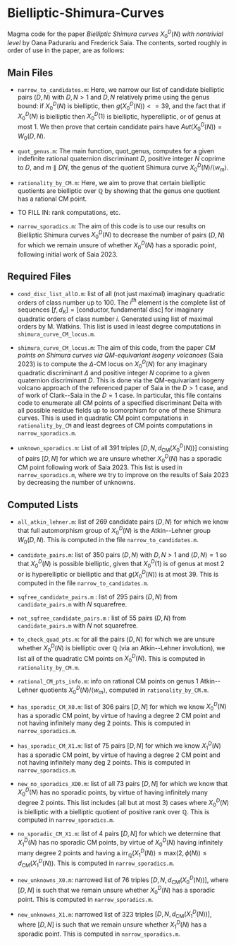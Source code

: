 # Bielliptic-Shimura-Curves
Magma code for the paper *Bielliptic Shimura curves* $X_0^D(N)$ *with nontrivial level* by Oana Padurariu and Frederick Saia. The contents, sorted roughly in order of use in the paper, are as follows: 


## Main Files

- `narrow_to_candidates.m`: Here, we narrow our list of candidate bielliptic pairs $(D,N)$ with $D,N > 1$ and $D,N$ relatively prime using the genus bound: if $X_0^D(N)$ is bielliptic, then $g(X_0^D(N)) <= 39$, and the fact that if $X_0^D(N)$ is bielliptic then $X_0^D(1)$ is bielliptic, hyperelliptic, or of genus at most $1$. We then prove that certain candidate pairs have $Aut(X_0^D(N)) = W_0(D,N)$. 

- `quot_genus.m`: The main function, quot_genus, computes for a given indefinite rational quaternion discriminant $D$, positive integer $N$ coprime to $D$, and $m \parallel DN$, the genus of the quotient Shimura curve $X_0^D(N)/\langle w_m \rangle$.

- `rationality_by_CM.m`: Here, we aim to prove that certain bielliptic quotients are bielliptic over $\mathbb{Q}$ by showing that the genus one quotient has a rational CM point. 

- TO FILL IN: rank computations, etc. 

- `narrow_sporadics.m`: The aim of this code is to use our results on Bielliptic Shimura curves $X_0^D(N)$ to decrease the number of pairs $(D,N)$ for which we remain unsure of whether $X_0^D(N)$ has a sporadic point, following initial work of Saia 2023. 


## Required Files

- `cond_disc_list_allO.m`: list of all (not just maximal) imaginary quadratic orders of class number up to $100$. The $i^\text{th}$ element is the complete list of sequences $[f,d_K] = [\text{conductor}, \text{fundamental disc}]$ for imaginary quadratic orders of class number $i$. Generated using list of maximal orders by M. Watkins. This list is used in least degree computations in `shimura_curve_CM_locus.m`.

- `shimura_curve_CM_locus.m`: The aim of this code, from the paper *CM points on Shimura curves via QM-equivariant isogeny volcanoes* (Saia 2023)  is to compute the $\Delta$-CM locus on $X_0^D(N)$ for any imaginary quadratic discriminant $\Delta$ and positive integer $N$ coprime to a given quaternion discriminant $D$. This is done via the QM-equivariant isogeny volcano approach of the referenced paper of Saia in the $D>1$ case, and of work of Clark--Saia in the $D=1$ case. In particular, this file contains code to enumerate all CM points of a specified discriminant Delta with all possible residue fields up to isomorphism for one of these Shimura curves. This is used in quadratic CM point computations in `rationality_by_CM` and least degrees of CM points computations in `narrow_sporadics.m`.

- `unknown_sporadics.m`: List of all $391$ triples $[D,N,d_\text{CM}(X_0^D(N))]$ consisting of pairs $[D,N]$ for which we are unsure whether $X_0^D(N)$ has a sporadic CM point following work of Saia 2023. This list is used in `narrow_sporadics.m`, where we try to improve on the results of Saia 2023 by decreasing the number of unknowns. 


## Computed Lists 

- `all_atkin_lehner.m`: list of $269$ candidate pairs $(D,N)$ for which we know that full automorphism group of $X_0^D(N)$ is the Atkin--Lehner group $W_0(D,N)$. This is computed in the file `narrow_to_candidates.m`.

- `candidate_pairs.m`: list of $350$ pairs $(D,N)$ with $D,N>1$ and $(D,N) = 1$ so that $X_0^D(N)$ is possible bielliptic, given that $X_0^D(1)$ is of genus at most $2$ or is hyperelliptic or bielliptic and that $g(X_0^D(N))$ is at most $39$. This is computed in the file `narrow_to_candidates.m`.

- `sqfree_candidate_pairs.m` : list of $295$ pairs $(D,N)$ from `candidate_pairs.m` with $N$ squarefree.

- `not_sqfree_candidate_pairs.m` : list of $55$ pairs $(D,N)$ from `candidate_pairs.m` with $N$ not squarefree.

- `to_check_quad_pts.m`: for all the pairs $(D,N)$ for which we are unsure whether $X_0^D(N)$ is bielliptic over $\mathbb{Q}$ (via an Atkin--Lehner involution), we list all of the quadratic CM points on $X_0^D(N)$. This is computed in `rationality_by_CM.m`.

- `rational_CM_pts_info.m`: info on rational CM points on genus $1$ Atkin--Lehner quotients $X_0^D(N)/\langle w_m \rangle$, computed in `rationality_by_CM.m`. 

- `has_sporadic_CM_X0.m`: list of $306$ pairs $[D,N]$ for which we know $X_0^D(N)$ has a sporadic CM point, by virtue of having a degree $2$ CM point and not having infinitely many deg $2$ points. This is computed in `narrow_sporadics.m`.

- `has_sporadic_CM_X1.m`: list of $75$ pairs $[D,N]$ for which we know $X_1^D(N)$ has a sporadic CM point, by virtue of having a degree $2$ CM point and not having infinitely many deg $2$ points. This is computed in `narrow_sporadics.m`.

- `new_no_sporadics_XD0.m`: list of all $73$ pairs $[D,N]$ for which we know that $X_0^D(N)$ has no sporadic points, by virtue of having infinitely many degree $2$ points. This list includes (all but at most $3$) cases where $X_0^D(N)$ is bielliptic with a bielliptic quotient of positive rank over $\mathbb{Q}$. This is computed in `narrow_sporadics.m`.

- `no_sporadic_CM_X1.m`: list of $4$ pairs $[D,N]$ for which we determine that $X_1^D(N)$ has no sporadic CM points, by virtue of $X_0^D(N)$ having infinitely many degree $2$ points and having $\text{a.irr}_\mathbb{Q}(X_1^D(N)) \leq \text{max}(2,\phi(N)) \leq d_\text{CM}(X_1^D(N))$. This is computed in `narrow_sporadics.m`.

- `new_unknowns_X0.m`: narrowed list of $76$ triples $[D,N,d_\text{CM}(X_0^D(N))]$, where $[D,N]$ is such that we remain unsure whether $X_0^D(N)$ has a sporadic point. This is computed in `narrow_sporadics.m`.

- `new_unknowns_X1.m`: narrowed list of $323$ triples $[D,N,d_\text{CM}(X_1^D(N))]$, where $[D,N]$ is such that we remain unsure whether $X_1^D(N)$ has a sporadic point. This is computed in `narrow_sporadics.m`.


